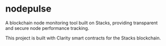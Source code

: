 # nodepulse

A blockchain node monitoring tool built on Stacks, providing transparent and secure node performance tracking.

This project is built with Clarity smart contracts for the Stacks blockchain.